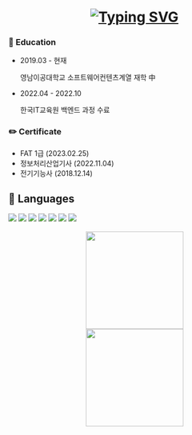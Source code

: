 <h1 align="center" style="margin-top: 20px;">
  <a href="#">
    <img src="https://readme-typing-svg.demolab.com?font=Madimi+One&size=50&duration=4000&pause=1000&color=F7BF11&center=true&vCenter=true&random=false&width=600&height=70&lines=Hi+There!%F0%9F%91%8B;Welcome+to+My+Github!;I'm+Gibong+Roh!" alt="Typing SVG" />
  </a>
</h1>

### 🏫 Education

- 2019.03 - 현재
    
    영남이공대학교 소프트웨어컨텐츠계열 재학 中
    
- 2022.04 - 2022.10
    
    한국IT교육원 백엔드 과정 수료
    

### ✏️ Certificate

- FAT 1급 (2023.02.25)
- 정보처리산업기사 (2022.11.04)
- 전기기능사 (2018.12.14)

<h2>📖 Languages</h2>
<div align="left">
  <img src="https://img.shields.io/badge/HTML5-%23E34F26?style=flat-square&logo=html5&logoColor=white"/>
  <img src="https://img.shields.io/badge/css3-%231572B6?style=flat-square&logo=css3"/>
  <img src="https://img.shields.io/badge/JAVASCRIPT-%23F7DF1E?style=flat-square&logo=javascript&logoColor=black"/>
  <img src="https://img.shields.io/badge/Java-007396?style=flat-square&logo=openjdk&logoColor=white"/>
  <img src="https://img.shields.io/badge/spring-%236DB33F?style=flat-square&logo=spring&logoColor=white"/>
  <img src="https://img.shields.io/badge/PHP-777BB4?style=flat-square&logo=php&logoColor=white"/>
  <img src="https://img.shields.io/badge/Git-F05032?style=flat-square&logo=git&logoColor=white"/>
</div>

<br/>

<div style="display: flex; flex-direction: column; align-items: center;">
    <img src="https://github-readme-stats.vercel.app/api?username=rohgibong&show_icons=true&theme=dark" style="height: 195px;"/>
    <img src="https://github-readme-stats.vercel.app/api/top-langs/?username=rohgibong&langs_count=10&layout=compact&theme=dark" style="height: 195px;"/>
</div>




